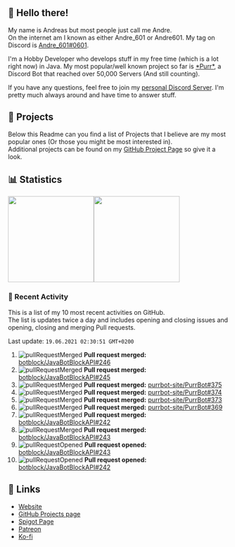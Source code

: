 <!-- Links -->
[andre]: https://discord.bio/p/andre601
[purr]: https://purrbot.site
[discord]: https://discord.gg/6dazXp6
[website]: https://andre601.ch
[github]: https://andre601.ch/projects
[spigot]: https://www.spigotmc.org/resources/authors/56829/
[patreon]: https://patreon.com/andre_601
[ko-fi]: https://ko-fi.com/andre_601

## 👋 Hello there!
My name is Andreas but most people just call me Andre.  
On the internet am I known as either Andre_601 or Andre601. My tag on Discord is [Andre_601#0601][andre].

I'm a Hobby Developer who develops stuff in my free time (which is a lot right now) in Java. My most popular/well known project so far is [\*Purr\*][purr], a Discord Bot that reached over 50,000 Servers (And still counting).

If you have any questions, feel free to join my [personal Discord Server][discord]. I'm pretty much always around and have time to answer stuff.

## 📁 Projects
Below this Readme can you find a list of Projects that I believe are my most popular ones (Or those you might be most interested in).  
Additional projects can be found on my [GitHub Project Page][github] so give it a look.

## 📊 Statistics
<img height="195px" src="https://github-readme-stats.vercel.app/api?username=Andre601&show_icons=true&hide_rank=true&title_color=3498db&bg_color=ffffff00&text_color=718096&disable_animations=true"><img height="195px" src="https://github-readme-stats.vercel.app/api/top-langs?username=Andre601&layout=compact&title_color=3498db&bg_color=ffffff00&text_color=718096">

### 📜 Recent Activity
This is a list of my 10 most recent activities on GitHub.  
The list is updates twice a day and includes opening and closing issues and opening, closing and merging Pull requests.

<!--RECENT_ACTIVITY:last_update-->
Last update: `19.06.2021 02:30:51 GMT+0200`
<!--RECENT_ACTIVITY:last_update_end-->
<!--RECENT_ACTIVITY:start-->
1. ![pullRequestMerged] **Pull request merged:** [botblock/JavaBotBlockAPI#246](https://github.com/botblock/JavaBotBlockAPI/pull/246)
2. ![pullRequestMerged] **Pull request merged:** [botblock/JavaBotBlockAPI#245](https://github.com/botblock/JavaBotBlockAPI/pull/245)
3. ![pullRequestMerged] **Pull request merged:** [purrbot-site/PurrBot#375](https://github.com/purrbot-site/PurrBot/pull/375)
4. ![pullRequestMerged] **Pull request merged:** [purrbot-site/PurrBot#374](https://github.com/purrbot-site/PurrBot/pull/374)
5. ![pullRequestMerged] **Pull request merged:** [purrbot-site/PurrBot#373](https://github.com/purrbot-site/PurrBot/pull/373)
6. ![pullRequestMerged] **Pull request merged:** [purrbot-site/PurrBot#369](https://github.com/purrbot-site/PurrBot/pull/369)
7. ![pullRequestMerged] **Pull request merged:** [botblock/JavaBotBlockAPI#242](https://github.com/botblock/JavaBotBlockAPI/pull/242)
8. ![pullRequestMerged] **Pull request merged:** [botblock/JavaBotBlockAPI#243](https://github.com/botblock/JavaBotBlockAPI/pull/243)
9. ![pullRequestOpened] **Pull request opened:** [botblock/JavaBotBlockAPI#243](https://github.com/botblock/JavaBotBlockAPI/pull/243)
10. ![pullRequestOpened] **Pull request opened:** [botblock/JavaBotBlockAPI#242](https://github.com/botblock/JavaBotBlockAPI/pull/242)
<!--RECENT_ACTIVITY:end-->

## 🔗 Links
- [Website]
- [GitHub Projects page][github]
- [Spigot Page][spigot]
- [Patreon]
- [Ko-fi]

<!-- Badges -->
[issueOpened]: https://cdn.jsdelivr.net/gh/Readme-Workflows/Readme-Icons@v1.1.0/icons/octicons/IssueOpened.svg
[issueClosed]: https://cdn.jsdelivr.net/gh/Readme-Workflows/Readme-Icons@v1.1.0/icons/octicons/IssueClosed.svg

[pullRequestOpened]: https://cdn.jsdelivr.net/gh/Readme-Workflows/Readme-Icons@v1.1.0/icons/octicons/PullRequestOpened.svg
[pullRequestClosed]: https://cdn.jsdelivr.net/gh/Readme-Workflows/Readme-Icons@v1.1.0/icons/octicons/PullRequestClosed.svg
[pullRequestMerged]: https://cdn.jsdelivr.net/gh/Readme-Workflows/Readme-Icons@v1.1.0/icons/octicons/PullRequestMerged.svg

[comment]: https://cdn.jsdelivr.net/gh/Readme-Workflows/Readme-Icons@v1.1.0/icons/octicons/Comment.svg

[changesRequested]: https://cdn.jsdelivr.net/gh/Readme-Workflows/Readme-Icons@v1.1.0/icons/octicons/RequestedChanges.svg
[approved]: https://cdn.jsdelivr.net/gh/Readme-Workflows/Readme-Icons@v1.1.0/icons/octicons/ApprovedChanges.svg
[repoCreated]: https://cdn.jsdelivr.net/gh/Readme-Workflows/Readme-Icons@v1.1.0/icons/octicons/Repository.svg

[release]: https://cdn.jsdelivr.net/gh/Readme-Workflows/Readme-Icons@v1.1.0/icons/octicons/Release.svg
[star]: https://cdn.jsdelivr.net/gh/Readme-Workflows/Readme-Icons@v1.1.0/icons/octicons/StarredRepository.svg
[wiki]: https://cdn.jsdelivr.net/gh/Readme-Workflows/Readme-Icons@v1.1.0/icons/octicons/Wiki.svg
